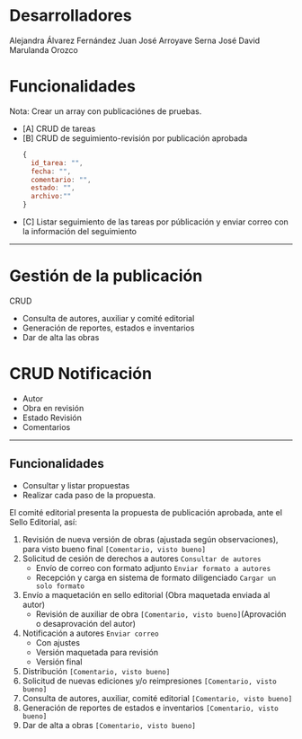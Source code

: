 # Desarrolladores

Alejandra Álvarez Fernández
Juan José Arroyave Serna
José David Marulanda Orozco





# Funcionalidades

Nota: Crear un array con publicaciónes de pruebas.

- [A] CRUD de tareas
- [B] CRUD de seguimiento-revisión por publicación aprobada
  ```js
  {
    id_tarea: "",
    fecha: "",
    comentario: "",
    estado: "",
    archivo:""
  }
  ```
- [C] Listar seguimiento de las tareas por públicación y enviar correo con la información del seguimiento

---

# Gestión de la publicación

CRUD

- Consulta de autores, auxiliar y comité editorial
- Generación de reportes, estados e inventarios
- Dar de alta las obras

# CRUD Notificación

- Autor
- Obra en revisión
- Estado Revisión
- Comentarios

---

## Funcionalidades

- Consultar y listar propuestas
- Realizar cada paso de la propuesta.

El comité editorial presenta la propuesta de publicación aprobada, ante el Sello Editorial, así:

1. Revisión de nueva versión de obras (ajustada según observaciones), para visto bueno final
   `[Comentario, visto bueno]`
2. Solicitud de cesión de derechos a autores `Consultar de autores`
   - Envío de correo con formato adjunto `Enviar formato a autores`
   - Recepción y carga en sistema de formato diligenciado `Cargar un solo formato`
3. Envío a maquetación en sello editorial (Obra maquetada enviada al autor)
   - Revisión de auxiliar de obra `[Comentario, visto bueno]`(Aprovación o desaprovación del autor)
4. Notificación a autores `Enviar correo`
   - Con ajustes 
   - Versión maquetada para revisión
   - Versión final
5. Distribución `[Comentario, visto bueno]`
6. Solicitud de nuevas ediciones y/o reimpresiones `[Comentario, visto bueno]`
7. Consulta de autores, auxiliar, comité editorial `[Comentario, visto bueno]`
8. Generación de reportes de estados e inventarios `[Comentario, visto bueno]`
9. Dar de alta a obras `[Comentario, visto bueno]`
